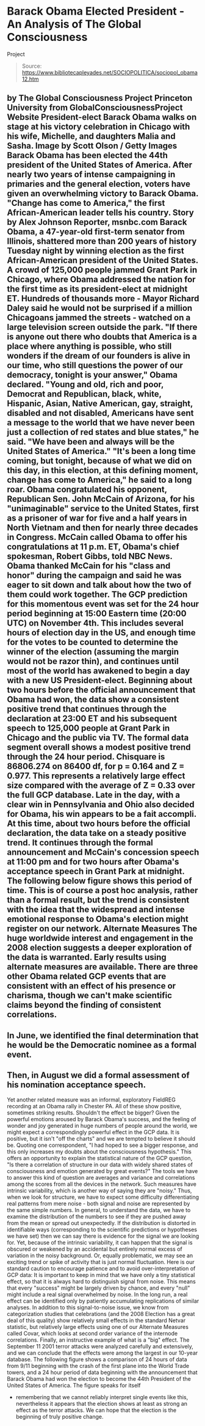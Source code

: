 # Barack Obama Elected President - An Analysis of The Global Consciousness 
Project

> Source: https://www.bibliotecapleyades.net/SOCIOPOLITICA/sociopol_obama12.htm

by The Global Consciousness Project
Princeton University
from
GlobalConsciousnessProject Website
President-elect Barack Obama
walks on stage at his victory
celebration in Chicago with his wife, Michelle, and daughters
Malia and Sasha.
Image by Scott Olson / Getty Images
Barack Obama has been elected the 44th president
of the United States of America.
After nearly two years of intense
campaigning in primaries and the general election, voters have given an
overwhelming victory to Barack Obama.
"Change has come to America," the
first African-American leader tells his country.
Story
by Alex Johnson
Reporter, msnbc.com
Barack Obama, a 47-year-old first-term
senator from Illinois, shattered more than 200 years of history Tuesday
night by winning election as the first African-American president of the
United States.
A crowd of 125,000 people jammed Grant Park in Chicago, where Obama
addressed the nation for the first time as its president-elect at
midnight ET.
Hundreds of thousands more - Mayor Richard
Daley said he would not be surprised if a million Chicagoans jammed the
streets - watched on a large television screen outside the park.
"If there is anyone out there who doubts
that America is a place where anything is possible, who still
wonders if the dream of our founders is alive in our time, who still
questions the power of our democracy, tonight is your answer," Obama
declared.
"Young and old, rich and poor, Democrat and Republican, black,
white, Hispanic, Asian, Native American, gay, straight, disabled and
not disabled, Americans have sent a message to the world that we
have never been just a collection of red states and blue states," he
said.
"We have been and always will be the United States of America."
"It's been a long time coming, but tonight, because of what we did
on this day, in this election, at this defining moment, change has
come to America," he said to a long roar.
Obama congratulated his opponent, Republican
Sen. John McCain of Arizona, for his "unimaginable" service to the
United States, first as a prisoner of war for five and a half years in
North Vietnam and then for nearly three decades in Congress.
McCain called Obama to offer his congratulations at 11 p.m. ET, Obama's
chief spokesman, Robert Gibbs, told NBC News.
Obama thanked McCain for his "class and
honor" during the campaign and said he was eager to sit down and talk
about how the two of them could work together.
The GCP prediction for this momentous event was
set for the 24 hour period beginning at 15:00 Eastern time (20:00 UTC) on
November 4th. This includes several hours of election day in the US, and
enough time for the votes to be counted to determine the winner of the
election (assuming the margin would not be razor thin), and continues until
most of the world has awakened to begin a day with a new US President-elect.
Beginning about two hours before the official announcement that Obama had
won, the data show a consistent positive trend that continues through the
declaration at 23:00 ET and his subsequent speech to 125,000 people at Grant
Park in Chicago and the public via TV. The formal data segment overall shows
a modest positive trend through the 24 hour period.
Chisquare is 86806.274
on 86400 df, for p = 0.164 and Z = 0.977.
This represents a relatively large effect size
compared with the average of Z = 0.33 over the full GCP database.
Late in the day, with a clear win in
Pennsylvania and Ohio also decided for Obama, his win appears to be a fait
accompli.
At this time, about two hours before the
official declaration, the data take on a steady positive trend. It continues
through the formal announcement and McCain's concession speech at 11:00 pm
and for two hours after Obama's acceptance speech in Grant Park at midnight.
The following below figure shows this period of time.
This is of course a post hoc analysis, rather
than a formal result, but the trend is consistent with the idea that the
widespread and intense emotional response to Obama's election might register
on our network.
Alternate Measures
The huge worldwide interest and engagement in the 2008 election suggests a
deeper exploration of the data is warranted. Early results using
alternate measures are available.
There are three other Obama related GCP events that are consistent with an
effect of his presence or charisma, though we can't make scientific claims
beyond the finding of consistent correlations.
-
In June, we identified the final determination
that he would be the
Democratic nominee as a formal event.
-
Then,
in August we did a formal assessment of his
nomination acceptance speech.
-
Yet another
related measure was an informal, exploratory FieldREG recording at an
Obama rally in Chester PA.
All of these show positive, sometimes striking
results.
Shouldn't the effect
be bigger?
Given the powerful emotions aroused by Barack Obama's success, and the
feeling of wonder and joy generated in huge numbers of people around the
world, we might expect a correspondingly powerful effect in the GCP data. It
is positive, but it isn't "off the charts" and we are tempted to believe it
should be.
Quoting one correspondent,
"I had hoped to see a bigger response,
and this only increases my doubts about the consciousness hypothesis."
This offers an opportunity to explain the statistical nature of the GCP
question,
"Is there a correlation of structure in our data with widely
shared states of consciousness and emotion generated by great events?"
The
tools we have to answer this kind of question are averages and variance and
correlations among the scores from all the devices in the network. Such
measures have intrinsic variability, which is another way of saying they are
"noisy." Thus, when we look for structure, we have to expect some difficulty
differentiating real patterns from mere noise - both signal and noise are
represented by the same simple numbers.
In general, to understand the data, we have to examine the distribution of
the numbers to see if they are pushed away from the mean or spread out
unexpectedly.
If the distribution is distorted in identifiable
ways (corresponding to the scientific predictions or hypotheses we have set)
then we can say there is evidence for the signal we are looking for. Yet,
because of the intrinsic variability, it can happen that the signal is
obscured or weakened by an accidental but entirely normal excess of
variation in the noisy background.
Or, equally problematic, we may see an exciting
trend or spike of activity that is just normal fluctuation.
Here is our
standard caution to encourage patience and to avoid over-interpretation of GCP data:
It is important to keep in mind that we have
only a tiny statistical effect, so that it is always hard to distinguish
signal from noise. This means that every "success" might be largely
driven by chance, and every "null" might include a real signal
overwhelmed by noise. In the long run, a real effect can be identified
only by patiently accumulating replications of similar analyses.
In addition to this signal-to-noise issue, we
know from categorization studies that celebrations (and the 2008 Election
has a great deal of this quality) show relatively small effects in the
standard Netvar statistic, but relatively large effects using one of our
Alternate Measures called Covar, which
looks at second order variance of the internode correlations.
Finally, an instructive example of what is a "big" effect. The
September 11 2001 terror attacks were analyzed carefully and
extensively, and we can conclude that the effects were among the largest in
our 10-year database.
The following figure shows a comparison of 24
hours of data from 9/11 beginning with the crash of the first plane into the
World Trade towers, and a 24 hour period of data beginning with the
announcement that Barack Obama had won the election to become the
44th President of the United States of America. The figure speaks for itself
- remembering that we cannot reliably interpret single events like this,
nevertheless it appears that the election shows at least as strong an effect
as the terror attacks.
We can hope that the election is the beginning
of truly positive change.
